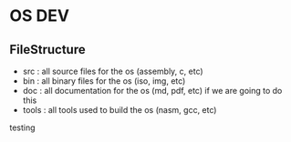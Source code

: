 # OS DEV

## FileStructure
- src : all source files for the os (assembly, c, etc)
- bin : all binary files for the os (iso, img, etc)
- doc : all documentation for the os (md, pdf, etc) if we are going to do this
- tools : all tools used to build the os (nasm, gcc, etc)

testing
